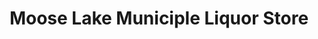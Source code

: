 ---
title: "Moose Lake Municiple Liquor Store"
url: /moose-lake/moose-lake-municiple-liquor-store/
shop: alcohol
---